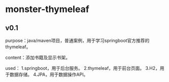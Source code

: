 # monster-thymeleaf

v0.1
---------
purpose：java/maven项目，普通案例，用于学习springboot官方推荐的thymeleaf。

content：添加书籍及显示书架。

used：
1.springboot，用于后台服务。
2.thymeleaf，用于前台页面。
3.H2，用于数据存储。
4.JPA，用于数据操作API。